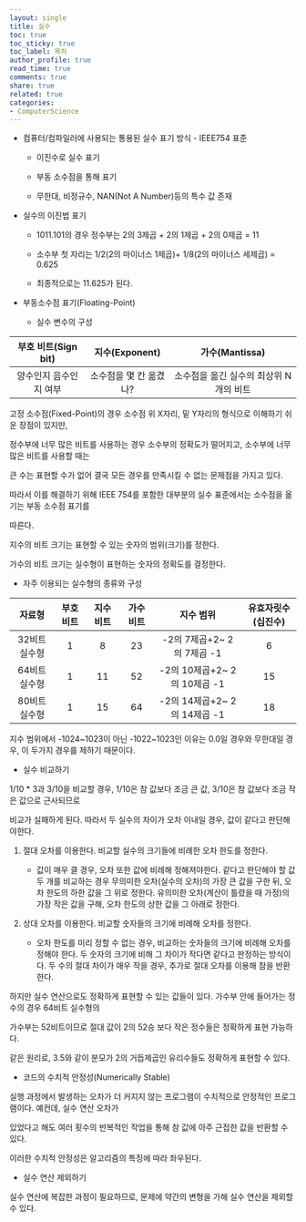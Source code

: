 ```yaml
---
layout: single
title: 실수
toc: true
toc_sticky: true
toc_label: 목차
author_profile: true
read_time: true
comments: true
share: true
related: true
categories:
- ComputerScience
---
```



- 컴퓨터/컴파일러에 사용되는 통용된 실수 표기 방식 - IEEE754 표준

    - 이진수로 실수 표기

    - 부동 소수점을 통해 표기

    - 무한대, 비정규수, NAN(Not A Number)등의 특수 값 존재



- 실수의 이진법 표기

    - 1011.101의 경우 정수부는 2의 3제곱 + 2의 1제곱 + 2의 0제곱 = 11

    - 소수부 첫 자리는 1/2(2의 마이너스 1제곱)+ 1/8(2의 마이너스 세제곱) = 0.625

    - 최종적으로는 11.625가 된다.



- 부동소수점 표기(Floating-Point)

    - 실수 변수의 구성

|  부호 비트(Sign bit)            |  지수(Exponent)                 | 가수(Mantissa)          |
| :-------------------: | :-------------------: |:---------------:|
| 양수인지 음수인지 여부 | 소수점을 몇 칸 옮겼나? | 소수점을 옮긴 실수의 최상위 N개의 비트 |


고정 소수점(Fixed-Point)의 경우 소수점 위 X자리, 밑 Y자리의 형식으로 이해하기 쉬운 장점이 있지만,

정수부에 너무 많은 비트를 사용하는 경우 소수부의 정확도가 떨어지고, 소수부에 너무 많은 비트를 사용할 때는

큰 수는 표현할 수가 없어 결국 모든 경우를 만족시킬 수 없는 문제점을 가지고 있다.

따라서 이를 해결하기 위해 IEEE 754를 포함한 대부분의 실수 표준에서는 소수점을 옮기는 부동 소수점 표기를

따른다.

지수의 비트 크기는 표현할 수 있는 숫자의 범위(크기)를 정한다. 

가수의 비트 크기는 실수형이 표현하는 숫자의 정확도를 결정한다.  



- 자주 이용되는 실수형의 종류와 구성

| 자료형                | 부호비트                | 지수 비트          | 가수 비트| 지수 범위                    | 유효자릿수(십진수)|
| :---------------------: | :-------------------: |:---------------:| :------:   | :------------:      | :-------: |
| 32비트 실수형           | 1                    | 8               | 23      | -2의 7제곱+2~ 2의 7제곱 -1    | 6      |
| 64비트 실수형           | 1                    | 11               | 52     | -2의 10제곱+2~ 2의 10제곱 -1 | 15      |
| 80비트 실수형           | 1                    | 15               | 64     | -2의 14제곱+2~ 2의 14제곱 -1 | 18      |

 지수 범위에서 -1024~1023이 아닌 -1022~1023인 이유는 0.0일 경우와 무한대일 경우, 이 두가지 경우를 제하기 때문이다.


- 실수 비교하기

1/10 * 3과 3/10을 비교할 경우, 1/10은 참 값보다 조금 큰 값, 3/10은 참 값보다 조금 작은 값으로 근사되므로

비교가 실패하게 된다. 따라서 두 실수의 차이가 오차 이내일 경우, 값이 같다고 판단해야한다.

1. 절대 오차를 이용한다. 비교할 실수의 크기들에 비례한 오차 한도를 정한다.
    - 값이 매우 클 경우, 오차 또한 값에 비례해 정해져야한다. 같다고 판단해야 할 값 두 개를 비교하는 경우
    무의미한 오차(실수의 오차)의 가장 큰 값을 구한 뒤, 오차 한도의 하한 값을 그 위로 정한다.
    유의미한 오차(계산이 틀렸을 때 가정)의 가장 작은 값을 구해, 오차 한도의 상한 값을 그 아래로 정한다.

2. 상대 오차를 이용한다. 비교할 숫자들의 크기에 비례해 오차를 정한다.
    - 오차 한도를 미리 정할 수 없는 경우, 비교하는 숫자들의 크기에 비례해 오차를 정해야 한다.
    두 숫자의 크기에 비해 그 차이가 작다면 같다고 판정하는 방식이다. 두 수의 절대 차이가 매우 작을 경우, 추가로
    절대 오차를 이용해 참을 반환한다.


하지만 실수 연산으로도 정확하게 표현할 수 있는 값들이 있다. 가수부 안에 들어가는 정수의 경우 64비트 실수형의

가수부는 52비트이므로 절대 값이 2의 52승 보다 작은 정수들은 정확하게 표현 가능하다.

같은 원리로, 3.5와 같이 분모가 2의 거듭제곱인 유리수들도 정확하게 표현할 수 있다.


- 코드의 수치적 안정성(Numerically Stable)

실행 과정에서 발생하는 오차가 더 커지지 않는 프로그램이 수치적으로 안정적인 프로그램이다. 예컨데, 실수 연산 오차가

있었다고 해도 여러 횟수의 반복적인 작업을 통해 참 값에 아주 근접한 값을 반환할 수 있다.

이러한 수치적 안정성은 알고리즘의 특징에 따라 좌우된다.

- 실수 연산 제외하기

실수 연산에 복잡한 과정이 필요하므로, 문제에 약간의 변형을 가해 실수 연산을 제외할 수 있다.

